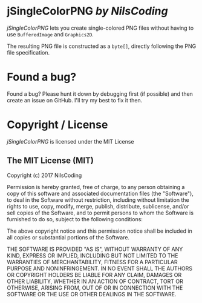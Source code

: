 # jSingleColorPNG *by NilsCoding*

*jSingleColorPNG* lets you create single-colored PNG files without having to use `BufferedImage` and `Graphics2D`.

The resulting PNG file is constructed as a `byte[]`, directly following the PNG file specification.


# Found a bug?

Found a bug? Please hunt it down by debugging first (if possible) and then create an issue on GitHub. I'll try my best to fix it then.


# Copyright / License

*jSingleColorPNG* is licensed under the MIT License

## The MIT License (MIT)

Copyright (c) 2017 NilsCoding

Permission is hereby granted, free of charge, to any person obtaining a copy
of this software and associated documentation files (the "Software"), to deal
in the Software without restriction, including without limitation the rights
to use, copy, modify, merge, publish, distribute, sublicense, and/or sell
copies of the Software, and to permit persons to whom the Software is
furnished to do so, subject to the following conditions:

The above copyright notice and this permission notice shall be included in all
copies or substantial portions of the Software.

THE SOFTWARE IS PROVIDED "AS IS", WITHOUT WARRANTY OF ANY KIND, EXPRESS OR
IMPLIED, INCLUDING BUT NOT LIMITED TO THE WARRANTIES OF MERCHANTABILITY,
FITNESS FOR A PARTICULAR PURPOSE AND NONINFRINGEMENT. IN NO EVENT SHALL THE
AUTHORS OR COPYRIGHT HOLDERS BE LIABLE FOR ANY CLAIM, DAMAGES OR OTHER
LIABILITY, WHETHER IN AN ACTION OF CONTRACT, TORT OR OTHERWISE, ARISING FROM,
OUT OF OR IN CONNECTION WITH THE SOFTWARE OR THE USE OR OTHER DEALINGS IN THE
SOFTWARE.